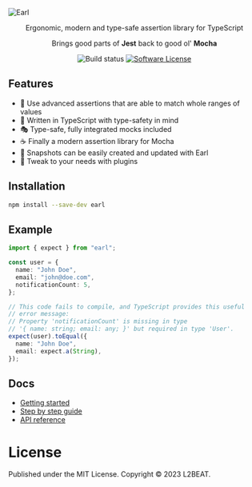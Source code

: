 ![Earl](https://raw.githubusercontent.com/l2beat/earl/master/gh-cover.png)

<p align="center">
  <p align="center">Ergonomic, modern and type-safe assertion library for TypeScript</p>
  <p align="center">Brings good parts of <b>Jest</b> back to good ol' <b>Mocha</b></p>
  <p align="center">
    <img alt="Build status" src="https://github.com/l2beat/earl/workflows/CI/badge.svg">
    <a href="https://github.com/l2beat/earl/tree/master/LICENSE"><img alt="Software License" src="https://img.shields.io/badge/license-MIT-brightgreen.svg"></a>
  </p>
</p>

## Features

- 💪 Use advanced assertions that are able to match whole ranges of values
- 🤖 Written in TypeScript with type-safety in mind
- 🎭 Type-safe, fully integrated mocks included
- ☕ Finally a modern assertion library for Mocha
- 📸 Snapshots can be easily created and updated with Earl
- 🔌 Tweak to your needs with plugins

## Installation

```sh
npm install --save-dev earl
```

## Example

```typescript
import { expect } from "earl";

const user = {
  name: "John Doe",
  email: "john@doe.com",
  notificationCount: 5,
};

// This code fails to compile, and TypeScript provides this useful
// error message:
// Property 'notificationCount' is missing in type
// '{ name: string; email: any; }' but required in type 'User'.
expect(user).toEqual({
  name: "John Doe",
  email: expect.a(String),
});
```

## Docs

- [Getting started](https://earljs.dev/introduction/getting-started.html)
- [Step by step guide](https://earljs.dev/introduction/step-by-step-guide.html)
- [API reference](https://earljs.dev/api/api-reference.html)

# License

Published under the MIT License. Copyright © 2023 L2BEAT.
